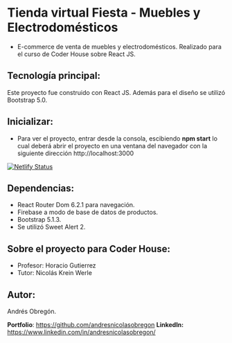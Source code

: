 # Tienda virtual Fiesta - Muebles y Electrodomésticos
- E-commerce de venta de muebles y electrodomésticos. Realizado para el curso de Coder House sobre React JS.

## Tecnología principal:
Este proyecto fue construido con React JS. Además para el diseño se utilizó Bootstrap 5.0.

## Inicializar:
- Para ver el proyecto, entrar desde la consola, escibiendo **npm start** lo cual deberá abrir el proyecto en una ventana del navegador con la siguiente dirección http://localhost:3000

[![Netlify Status](https://api.netlify.com/api/v1/badges/e722b042-0219-4523-84ea-1027af51be5b/deploy-status)](https://app.netlify.com/sites/fiestatiendavirtual/deploys)

## Dependencias:
- React Router Dom 6.2.1 para navegación.
- Firebase a modo de base de datos de productos.
- Bootstrap 5.1.3.
- Se utilizó Sweet Alert 2.

## Sobre el proyecto para Coder House:
* Profesor: Horacio Gutierrez
* Tutor: Nicolás Krein Werle

## Autor:
Andrés Obregón. 


**Portfolio**: https://github.com/andresnicolasobregon
**LinkedIn:** https://www.linkedin.com/in/andresnicolasobregon/
